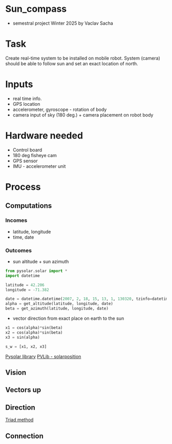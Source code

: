 # Sun_compass
- semestral project Winter 2025 by Vaclav Sacha

# Task
Create real-time system to be installed on mobile robot. System (camera) should be able to follow sun and set an exact location of north. 

# Inputs
- real time info.
- GPS location
- accelerometer, gyroscope - rotation of body
- camera input of sky (180 deg.) + camera placement on robot body

# Hardware needed
- Control board
- 180 deg fisheye cam
- GPS sensor
- IMU - accelerometer unit
# Process
## Computations
### Incomes
- latitude, longitude
- time, date

### Outcomes
- sun altitude + sun azimuth 

```python
from pysolar.solar import *
import datetime

latitude = 42.206
longitude = -71.382

date = datetime.datetime(2007, 2, 18, 15, 13, 1, 130320, tzinfo=datetime.timezone.utc)
alpha = get_altitude(latitude, longitude, date)
beta = get_azimuth(latitude, longitude, date)
```
- vector direction from exact place on earth to the sun

```python
x1 = cos(alpha)*sin(beta)
x2 = cos(alpha)*sin(beta)
x3 = sin(alpha)

s_w = [x1, x2, x3]
```



[Pysolar library](https://pysolar.readthedocs.io/en/latest/)
[PVLib - solarposition](https://pvlib-python.readthedocs.io/en/stable/reference/solarposition.html)
## Vision


## Vectors up

## Direction
[Triad method](https://en.wikipedia.org/wiki/Triad_method)

## Connection
